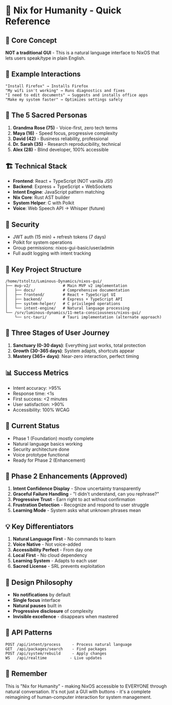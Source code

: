 # 🚀 Nix for Humanity - Quick Reference

## 🎯 Core Concept
**NOT a traditional GUI** - This is a natural language interface to NixOS that lets users speak/type in plain English.

## 💬 Example Interactions
```
"Install Firefox" → Installs Firefox
"My wifi isn't working" → Runs diagnostics and fixes
"I need to edit documents" → Suggests and installs office apps
"Make my system faster" → Optimizes settings safely
```

## 👥 The 5 Sacred Personas
1. **Grandma Rose (75)** - Voice-first, zero tech terms
2. **Maya (16)** - Speed focus, progressive complexity
3. **David (42)** - Business reliability, professional
4. **Dr. Sarah (35)** - Research reproducibility, technical
5. **Alex (28)** - Blind developer, 100% accessible

## 🏗️ Technical Stack
- **Frontend**: React + TypeScript (NOT vanilla JS!)
- **Backend**: Express + TypeScript + WebSockets
- **Intent Engine**: JavaScript pattern matching
- **Nix Core**: Rust AST builder
- **System Helper**: C with Polkit
- **Voice**: Web Speech API → Whisper (future)

## 🔐 Security
- JWT auth (15 min) + refresh tokens (7 days)
- Polkit for system operations
- Group permissions: nixos-gui-basic/user/admin
- Full audit logging with intent tracking

## 📁 Key Project Structure
```
/home/tstoltz/Luminous-Dynamics/nixos-gui/
├── mvp-v2/              # Main MVP v2 implementation
│   ├── docs/            # Comprehensive documentation
│   ├── frontend/        # React + TypeScript UI
│   ├── backend/         # Express + TypeScript API
│   ├── system-helper/   # C privileged operations
│   └── intent-engine/   # Natural language processing
└── /srv/luminous-dynamics/11-meta-consciousness/nixos-gui/
    └── src-tauri/       # Tauri implementation (alternate approach)
```

## 🌊 Three Stages of User Journey
1. **Sanctuary (0-30 days)**: Everything just works, total protection
2. **Growth (30-365 days)**: System adapts, shortcuts appear
3. **Mastery (365+ days)**: Near-zero interaction, perfect timing

## 📊 Success Metrics
- Intent accuracy: >95%
- Response time: <1s
- First success: <2 minutes
- User satisfaction: >90%
- Accessibility: 100% WCAG

## 🚀 Current Status
- Phase 1 (Foundation) mostly complete
- Natural language basics working
- Security architecture done
- Voice prototype functional
- Ready for Phase 2 (Enhancement)

## 🔮 Phase 2 Enhancements (Approved)
1. **Intent Confidence Display** - Show uncertainty transparently
2. **Graceful Failure Handling** - "I didn't understand, can you rephrase?"
3. **Progressive Trust** - Earn right to act without confirmation
4. **Frustration Detection** - Recognize and respond to user struggle
5. **Learning Mode** - System asks what unknown phrases mean

## 💡 Key Differentiators
1. **Natural Language First** - No commands to learn
2. **Voice Native** - Not voice-added
3. **Accessibility Perfect** - From day one
4. **Local First** - No cloud dependency
5. **Learning System** - Adapts to each user
6. **Sacred License** - SRL prevents exploitation

## 🎨 Design Philosophy
- **No notifications** by default
- **Single focus** interface
- **Natural pauses** built in
- **Progressive disclosure** of complexity
- **Invisible excellence** - disappears when mastered

## 🔌 API Patterns
```
POST /api/intent/process     - Process natural language
GET  /api/packages/search    - Find packages
POST /api/system/rebuild     - Apply changes
WS   /api/realtime          - Live updates
```

## 📝 Remember
This is "Nix for Humanity" - making NixOS accessible to EVERYONE through natural conversation. It's not just a GUI with buttons - it's a complete reimagining of human-computer interaction for system management.